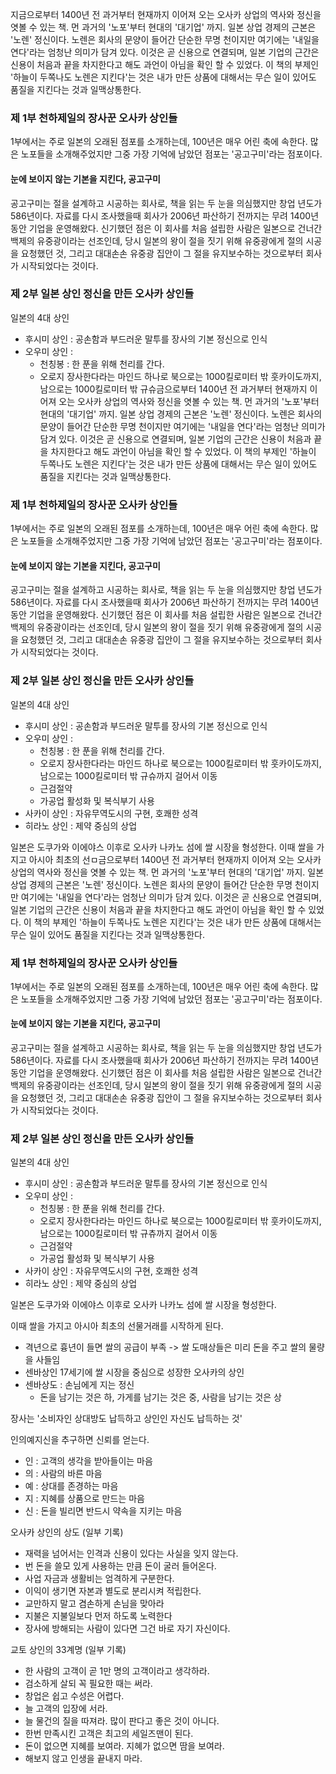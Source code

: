 지금으로부터 1400년 전 과거부터 현재까지 이어져 오는 오사카 상업의 역사와 정신을 엿볼 수 있는 책.
먼 과거의 '노포'부터 현대의 '대기업' 까지. 일본 상업 경제의 근본은 '노렌' 정신이다.
노렌은 회사의 문양이 들어간 단순한 무명 천이지만 여기에는 '내일을 연다'라는 엄청난 의미가 담겨 있다. 이것은 곧 신용으로 연결되며, 일본 기업의 근간은 신용이 처음과 끝을 차지한다고 해도 과언이 아님을 확인 할 수 있었다.
이 책의 부제인 '하늘이 두쪽나도 노렌은 지킨다'는 것은 내가 만든 상품에 대해서는 무슨 일이 있어도 품질을 지킨다는 것과 일맥상통한다.

### 제 1부 천하제일의 장사꾼 오사카 상인들

1부에서는 주로 일본의 오래된 점포를 소개하는데, 100년은 매우 어린 축에 속한다.
많은 노포들을 소개해주었지만 그중 가장 기억에 남았던 점포는 '공고구미'라는 점포이다.

#### 눈에 보이지 않는 기본을 지킨다, 공고구미

공고구미는 절을 설계하고 시공하는 회사로, 책을 읽는 두 눈을 의심했지만 창업 년도가 586년이다. 자료를 다시 조사했을때 회사가 2006년 파산하기 전까지는 무려 1400년동안 기업을 운영해왔다.
신기했던 점은 이 회사를 처음 설립한 사람은 일본으로 건너간 백제의 유중광이라는 선조인데, 당시 일본의 왕이 절을 짓기 위해 유중광에게 절의 시공을 요청했던 것, 그리고 대대손손 유중광 집안이 그 절을 유지보수하는 것으로부터 회사가 시작되었다는 것이다.


### 제 2부 일본 상인 정신을 만든 오사카 상인들

일본의 4대 상인
 - 후시미 상인 : 공손함과 부드러운 말투를 장사의 기본 정신으로 인식
 - 오우미 상인 :
   - 천칭봉 : 한 푼을 위해 천리를 간다.
   - 오로지 장사한다라는 마인드 하나로 북으로는 1000킬로미터 밖 훗카이도까지, 남으로는 1000킬로미터 밖 규슈금으로부터 1400년 전 과거부터 현재까지 이어져 오는 오사카 상업의 역사와 정신을 엿볼 수 있는 책.
먼 과거의 '노포'부터 현대의 '대기업' 까지. 일본 상업 경제의 근본은 '노렌' 정신이다.
노렌은 회사의 문양이 들어간 단순한 무명 천이지만 여기에는 '내일을 연다'라는 엄청난 의미가 담겨 있다. 이것은 곧 신용으로 연결되며, 일본 기업의 근간은 신용이 처음과 끝을 차지한다고 해도 과언이 아님을 확인 할 수 있었다.
이 책의 부제인 '하늘이 두쪽나도 노렌은 지킨다'는 것은 내가 만든 상품에 대해서는 무슨 일이 있어도 품질을 지킨다는 것과 일맥상통한다.

### 제 1부 천하제일의 장사꾼 오사카 상인들

1부에서는 주로 일본의 오래된 점포를 소개하는데, 100년은 매우 어린 축에 속한다.
많은 노포들을 소개해주었지만 그중 가장 기억에 남았던 점포는 '공고구미'라는 점포이다.

#### 눈에 보이지 않는 기본을 지킨다, 공고구미

공고구미는 절을 설계하고 시공하는 회사로, 책을 읽는 두 눈을 의심했지만 창업 년도가 586년이다. 자료를 다시 조사했을때 회사가 2006년 파산하기 전까지는 무려 1400년동안 기업을 운영해왔다.
신기했던 점은 이 회사를 처음 설립한 사람은 일본으로 건너간 백제의 유중광이라는 선조인데, 당시 일본의 왕이 절을 짓기 위해 유중광에게 절의 시공을 요청했던 것, 그리고 대대손손 유중광 집안이 그 절을 유지보수하는 것으로부터 회사가 시작되었다는 것이다.


### 제 2부 일본 상인 정신을 만든 오사카 상인들

일본의 4대 상인
 - 후시미 상인 : 공손함과 부드러운 말투를 장사의 기본 정신으로 인식
 - 오우미 상인 :
   - 천칭봉 : 한 푼을 위해 천리를 간다.
   - 오로지 장사한다라는 마인드 하나로 북으로는 1000킬로미터 밖 훗카이도까지, 남으로는 1000킬로미터 밖 규슈까지 걸어서 이동
   - 근검절약
   - 가공업 활성화 및 복식부기 사용
 - 사카이 상인 : 자유무역도시의 구현, 호쾌한 성격
 - 히라노 상인 : 제약 중심의 상업

일본은 도쿠가와 이에야스 이후로 오사카 나카노 섬에 쌀 시장을 형성한다.
이때 쌀을 가지고 아시아 최초의 선ㅁ금으로부터 1400년 전 과거부터 현재까지 이어져 오는 오사카 상업의 역사와 정신을 엿볼 수 있는 책.
먼 과거의 '노포'부터 현대의 '대기업' 까지. 일본 상업 경제의 근본은 '노렌' 정신이다.
노렌은 회사의 문양이 들어간 단순한 무명 천이지만 여기에는 '내일을 연다'라는 엄청난 의미가 담겨 있다. 이것은 곧 신용으로 연결되며, 일본 기업의 근간은 신용이 처음과 끝을 차지한다고 해도 과언이 아님을 확인 할 수 있었다.
이 책의 부제인 '하늘이 두쪽나도 노렌은 지킨다'는 것은 내가 만든 상품에 대해서는 무슨 일이 있어도 품질을 지킨다는 것과 일맥상통한다.

### 제 1부 천하제일의 장사꾼 오사카 상인들

1부에서는 주로 일본의 오래된 점포를 소개하는데, 100년은 매우 어린 축에 속한다.
많은 노포들을 소개해주었지만 그중 가장 기억에 남았던 점포는 '공고구미'라는 점포이다.

#### 눈에 보이지 않는 기본을 지킨다, 공고구미

공고구미는 절을 설계하고 시공하는 회사로, 책을 읽는 두 눈을 의심했지만 창업 년도가 586년이다. 자료를 다시 조사했을때 회사가 2006년 파산하기 전까지는 무려 1400년동안 기업을 운영해왔다.
신기했던 점은 이 회사를 처음 설립한 사람은 일본으로 건너간 백제의 유중광이라는 선조인데, 당시 일본의 왕이 절을 짓기 위해 유중광에게 절의 시공을 요청했던 것, 그리고 대대손손 유중광 집안이 그 절을 유지보수하는 것으로부터 회사가 시작되었다는 것이다.


### 제 2부 일본 상인 정신을 만든 오사카 상인들

일본의 4대 상인
 - 후시미 상인 : 공손함과 부드러운 말투를 장사의 기본 정신으로 인식
 - 오우미 상인 :
   - 천칭봉 : 한 푼을 위해 천리를 간다.
   - 오로지 장사한다라는 마인드 하나로 북으로는 1000킬로미터 밖 훗카이도까지, 남으로는 1000킬로미터 밖 규츄까지 걸어서 이동
   - 근검절약
   - 가공업 활성화 및 복식부기 사용
 - 사카이 상인 : 자유무역도시의 구현, 호쾌한 성격
 - 히라노 상인 : 제약 중심의 상업

일본은 도쿠가와 이에야스 이후로 오사카 나카노 섬에 쌀 시장을 형성한다.

이때 쌀을 가지고 아시아 최초의 선물거래를 시작하게 된다.
 - 격년으로 흉년이 들면 쌀의 공급이 부족 -> 쌀 도매상들은 미리 돈을 주고 쌀의 물량을 사들임
 - 센바상인 17세기에 쌀 시장을 중심으로 성장한 오사카의 상인
 - 센바상도 : 손님에게 지는 정신
   - 돈을 남기는 것은 하, 가게를 남기는 것은 중, 사람을 남기는 것은 상

장사는 '소비자인 상대방도 납득하고 상인인 자신도 납득하는 것'

인의예지신을 추구하면 신뢰를 얻는다.
 - 인 : 고객의 생각을 받아들이는 마음
 - 의 : 사람의 바른 마음
 - 예 : 상대를 존경하는 마음
 - 지 : 지혜를 상품으로 만드는 마음
 - 신 : 돈을 빌리면 반드시 약속을 지키는 마음

오사카 상인의 상도 (일부 기록)
- 재력을 넘어서는 인격과 신용이 있다는 사실을 잊지 않는다.
- 번 돈을 쓸모 있게 사용하는 만큼 돈이 굴러 들어온다.
- 사업 자금과 생활비는 엄격하게 구분한다.
- 이익이 생기면 자본과 별도로 분리시켜 적립한다.
- 교만하지 말고 겸손하게 손님을 맞아라
- 지불은 지불일보다 먼저 하도록 노력한다
- 장사에 방해되는 사람이 있다면 그건 바로 자기 자신이다.

교토 상인의 33계명 (일부 기록)
- 한 사람의 고객이 곧 1만 명의 고객이라고 생각하라.
- 검소하게 살되 꼭 필요한 때는 써라.
- 창업은 쉽고 수성은 어렵다.
- 늘 고객의 입장에 서라.
- 늘 물건의 질을 따져라. 많이 판다고 좋은 것이 아니다.
- 한번 만족시킨 고객은 최고의 세일즈맨이 된다.
- 돈이 없으면 지혜를 보여라. 지혜가 없으면 땀을 보여라.
- 해보지 않고 인생을 끝내지 마라. 

